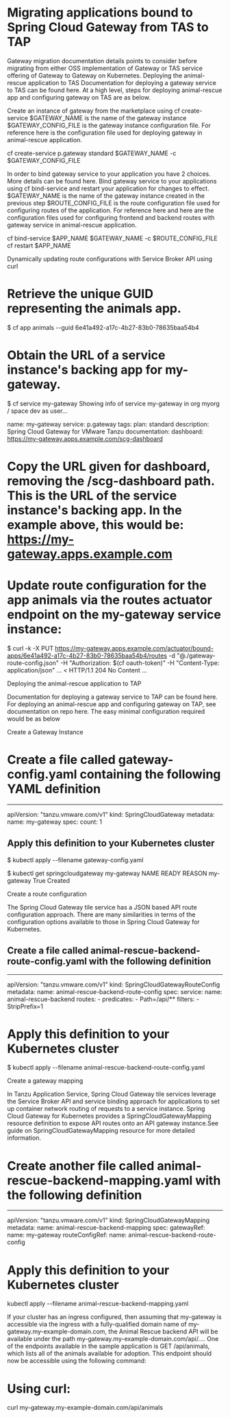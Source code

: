 # Migrating applications bound to Spring Cloud Gateway from TAS to TAP

Gateway migration documentation details points to consider before migrating from either OSS
implementation of Gateway or TAS service offering of Gateway to Gateway on Kubernetes. Deploying the
animal-rescue application to TAS Documentation for deploying a gateway service to TAS can be found
here. At a high level, steps for deploying animal-rescue app and configuring gateway on TAS are as
below.

Create an instance of gateway from the marketplace using cf create-service $GATEWAY_NAME is the name
of the gateway instance $GATEWAY_CONFIG_FILE is the gateway instance configuration file. For
reference here is the configuration file used for deploying gateway in animal-rescue application.

cf create-service  p.gateway standard $GATEWAY_NAME -c $GATEWAY_CONFIG_FILE

In order to bind gateway service to your application you have 2 choices. More details can be found
here. Bind gateway service to your applications using cf bind-service and restart your application
for changes to effect. $GATEWAY_NAME is the name of the gateway instance created in the previous step
$ROUTE_CONFIG_FILE is the route configuration file used for configuring routes of the application.
For reference here and here are the configuration files used for configuring frontend and backend
routes with gateway service in animal-rescue application.

cf bind-service $APP_NAME $GATEWAY_NAME -c $ROUTE_CONFIG_FILE
cf restart $APP_NAME

Dynamically updating route configurations with Service Broker API using curl

# Retrieve the unique GUID representing the animals app.

$ cf app animals --guid
6e41a492-a17c-4b27-83b0-78635baa54b4

# Obtain the URL of a service instance's backing app for my-gateway.

$ cf service my-gateway
Showing info of service my-gateway in org myorg / space dev as user...

name:             my-gateway
service:          p.gateway
tags:
plan:             standard
description:      Spring Cloud Gateway for VMware Tanzu
documentation:
dashboard:        https://my-gateway.apps.example.com/scg-dashboard

# Copy the URL given for dashboard, removing the /scg-dashboard path. This is the URL of the service instance's backing app. In the example above, this would be: https://my-gateway.apps.example.com

# Update route configuration for the app animals via the routes actuator endpoint on the my-gateway service instance:

$ curl -k -X PUT https://my-gateway.apps.example.com/actuator/bound-apps/6e41a492-a17c-4b27-83b0-78635baa54b4/routes -d "@./gateway-route-config.json" -H "Authorization: $(cf oauth-token)" -H "Content-Type: application/json"
...
< HTTP/1.1 204 No Content
...

Deploying the animal-rescue application to TAP

Documentation for deploying a gateway service to TAP can be found here. For deploying an
animal-rescue app and configuring gateway on TAP, see documentation on repo here. The easy minimal
configuration required would be as below

Create a Gateway Instance

# Create a file called gateway-config.yaml containing the following YAML definition

---
apiVersion: "tanzu.vmware.com/v1"
kind: SpringCloudGateway
metadata:
  name: my-gateway
spec:
  count: 1

## Apply this definition to your Kubernetes cluster

$ kubectl apply --filename gateway-config.yaml

$ kubectl get springcloudgateway my-gateway
NAME               READY   REASON
my-gateway         True    Created

Create a route configuration

The Spring Cloud Gateway tile service has a JSON based API route configuration approach. There are
many similarities in terms of the configuration options available to those in Spring Cloud Gateway
for Kubernetes.

## Create a file called animal-rescue-backend-route-config.yaml with the following definition

---
apiVersion: "tanzu.vmware.com/v1"
kind: SpringCloudGatewayRouteConfig
metadata:
  name: animal-rescue-backend-route-config
spec:
  service:
    name: animal-rescue-backend
  routes:
    - predicates:
        - Path=/api/**
      filters:
        - StripPrefix=1

# Apply this definition to your Kubernetes cluster

$ kubectl apply --filename animal-rescue-backend-route-config.yaml

Create a gateway mapping

In Tanzu Application Service, Spring Cloud Gateway tile services leverage the Service Broker API and
service binding approach for applications to set up container network routing of requests to a
service instance. Spring Cloud Gateway for Kubernetes provides a SpringCloudGatewayMapping resource
definition to expose API routes onto an API gateway instance.See guide on SpringCloudGatewayMapping
resource for more detailed information.

# Create another file called animal-rescue-backend-mapping.yaml with the following definition

---
apiVersion: "tanzu.vmware.com/v1"
kind: SpringCloudGatewayMapping
metadata:
  name: animal-rescue-backend-mapping
spec:
  gatewayRef:
    name: my-gateway
  routeConfigRef:
    name: animal-rescue-backend-route-config

# Apply this definition to your Kubernetes cluster

kubectl apply --filename animal-rescue-backend-mapping.yaml

If your cluster has an ingress configured, then assuming that my-gateway is accessible via the
ingress with a fully-qualified domain name of my-gateway.my-example-domain.com, the Animal Rescue
backend API will be available under the path my-gateway.my-example-domain.com/api/.... One of the
endpoints available in the sample application is GET /api/animals, which lists all of the animals
available for adoption. This endpoint should now be accessible using the following command:

# Using curl:

curl my-gateway.my-example-domain.com/api/animals